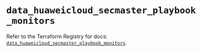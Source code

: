 # `data_huaweicloud_secmaster_playbook_monitors`

Refer to the Terraform Registry for docs: [`data_huaweicloud_secmaster_playbook_monitors`](https://registry.terraform.io/providers/huaweicloud/huaweicloud/1.71.1/docs/data-sources/secmaster_playbook_monitors).
